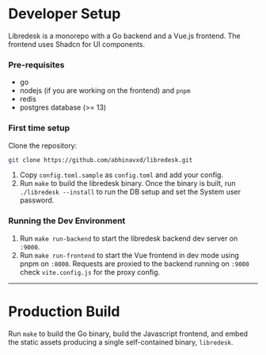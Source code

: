 # Developer Setup

Libredesk is a monorepo with a Go backend and a Vue.js frontend. The frontend uses Shadcn for UI components.

### Pre-requisites

- go
- nodejs (if you are working on the frontend) and `pnpm`
- redis
- postgres database (>= 13)

### First time setup

Clone the repository:

```sh
git clone https://github.com/abhinavxd/libredesk.git
```

1. Copy `config.toml.sample` as `config.toml` and add your config.
2. Run `make` to build the libredesk binary. Once the binary is built, run `./libredesk --install` to run the DB setup and set the System user password.

### Running the Dev Environment

1. Run `make run-backend` to start the libredesk backend dev server on `:9000`.
2. Run `make run-frontend` to start the Vue frontend in dev mode using pnpm on `:8000`. Requests are proxied to the backend running on `:9000` check `vite.config.js` for the proxy config.

---

# Production Build

Run `make` to build the Go binary, build the Javascript frontend, and embed the static assets producing a single self-contained binary, `libredesk`.